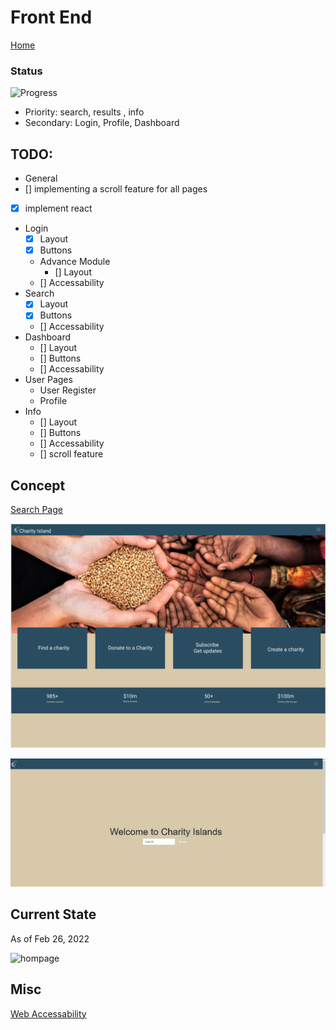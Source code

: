 # Front End

[Home](index.md)

### Status

![Progress](https://progress-bar.dev/25/?scale=100&title=progress&width=1000&color=856A5D&suffix=%)

- Priority: search, results , info
- Secondary: Login, Profile, Dashboard

## TODO:

- General
- [] implementing a scroll feature for all pages
- [X] implement react

- Login
  - [x] Layout
  - [x] Buttons
  - Advance Module
    - [] Layout
  - [] Accessability
- Search
  - [X] Layout
  - [X] Buttons
  - [] Accessability
- Dashboard
  - [] Layout
  - [] Buttons
  - [] Accessability
- User Pages
  - User Register
  - Profile
- Info
  - [] Layout
  - [] Buttons
  - [] Accessability
  - [] scroll feature

## Concept

[Search Page](https://www.figma.com/file/ejM9JzxSq7JNJLOYpriYkw/Charity-Islands?node-id=0%3A1)

![Landing Page](./misc/landing_page.png)

![Chairty Info Page](./misc/Search_Page.PNG)

## Current State

As of Feb 26, 2022

![hompage](https://user-images.githubusercontent.com/35849655/155729335-00283833-dbb3-4ca0-893a-5186119b6b58.gif)

## Misc

[Web Accessability](https://www.w3.org/WAI/standards-guidelines/wcag/)


